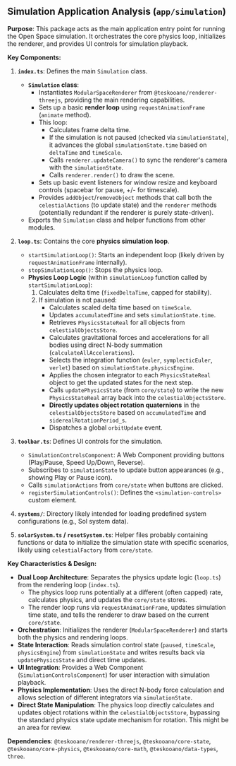 ## Simulation Application Analysis (`app/simulation`)

**Purpose**: This package acts as the main application entry point for running the Open Space simulation. It orchestrates the core physics loop, initializes the renderer, and provides UI controls for simulation playback.

**Key Components:**

1.  **`index.ts`**: Defines the main `Simulation` class.
    *   **`Simulation` class**: 
        *   Instantiates `ModularSpaceRenderer` from `@teskooano/renderer-threejs`, providing the main rendering capabilities.
        *   Sets up a basic **render loop** using `requestAnimationFrame` (`animate` method).
        *   This loop:
            *   Calculates frame delta time.
            *   If the simulation is not paused (checked via `simulationState`), it advances the global `simulationState.time` based on `deltaTime` and `timeScale`.
            *   Calls `renderer.updateCamera()` to sync the renderer's camera with the `simulationState`.
            *   Calls `renderer.render()` to draw the scene.
        *   Sets up basic event listeners for window resize and keyboard controls (spacebar for pause, +/- for timescale).
        *   Provides `addObject`/`removeObject` methods that call both the `celestialActions` (to update state) and the `renderer` methods (potentially redundant if the renderer is purely state-driven).
    *   Exports the `Simulation` class and helper functions from other modules.

2.  **`loop.ts`**: Contains the core **physics simulation loop**.
    *   `startSimulationLoop()`: Starts an independent loop (likely driven by `requestAnimationFrame` internally).
    *   `stopSimulationLoop()`: Stops the physics loop.
    *   **Physics Loop Logic** (within `simulationLoop` function called by `startSimulationLoop`):
        1.  Calculates delta time (`fixedDeltaTime`, capped for stability).
        2.  If simulation is not paused:
            *   Calculates scaled delta time based on `timeScale`.
            *   Updates `accumulatedTime` and sets `simulationState.time`.
            *   Retrieves `PhysicsStateReal` for all objects from `celestialObjectsStore`.
            *   Calculates gravitational forces and accelerations for all bodies using direct N-body summation (`calculateAllAccelerations`).
            *   Selects the integration function (`euler`, `symplecticEuler`, `verlet`) based on `simulationState.physicsEngine`.
            *   Applies the chosen integrator to each `PhysicsStateReal` object to get the updated states for the next step.
            *   Calls `updatePhysicsState` (from `core/state`) to write the new `PhysicsStateReal` array back into the `celestialObjectsStore`.
            *   **Directly updates object rotation quaternions** in the `celestialObjectsStore` based on `accumulatedTime` and `siderealRotationPeriod_s`.
            *   Dispatches a global `orbitUpdate` event.

3.  **`toolbar.ts`**: Defines UI controls for the simulation.
    *   `SimulationControlsComponent`: A Web Component providing buttons (Play/Pause, Speed Up/Down, Reverse).
    *   Subscribes to `simulationState` to update button appearances (e.g., showing Play or Pause icon).
    *   Calls `simulationActions` from `core/state` when buttons are clicked.
    *   `registerSimulationControls()`: Defines the `<simulation-controls>` custom element.

4.  **`systems/`**: Directory likely intended for loading predefined system configurations (e.g., Sol system data).

5.  **`solarSystem.ts` / `resetSystem.ts`**: Helper files probably containing functions or data to initialize the simulation state with specific scenarios, likely using `celestialFactory` from `core/state`.

**Key Characteristics & Design:**

*   **Dual Loop Architecture**: Separates the physics update logic (`loop.ts`) from the rendering loop (`index.ts`).
    *   The physics loop runs potentially at a different (often capped) rate, calculates physics, and updates the `core/state` stores.
    *   The render loop runs via `requestAnimationFrame`, updates simulation time state, and tells the renderer to draw based on the current `core/state`.
*   **Orchestration**: Initializes the renderer (`ModularSpaceRenderer`) and starts both the physics and rendering loops.
*   **State Interaction**: Reads simulation control state (`paused`, `timeScale`, `physicsEngine`) from `simulationState` and writes results back via `updatePhysicsState` and direct time updates.
*   **UI Integration**: Provides a Web Component (`SimulationControlsComponent`) for user interaction with simulation playback.
*   **Physics Implementation**: Uses the direct N-body force calculation and allows selection of different integrators via `simulationState`.
*   **Direct State Manipulation**: The physics loop directly calculates and updates object rotations within the `celestialObjectsStore`, bypassing the standard physics state update mechanism for rotation. This might be an area for review.

**Dependencies**: `@teskooano/renderer-threejs`, `@teskooano/core-state`, `@teskooano/core-physics`, `@teskooano/core-math`, `@teskooano/data-types`, `three`. 